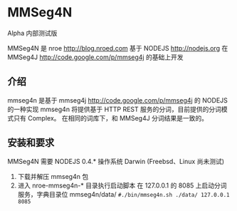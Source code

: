 MMSeg4N
============

Alpha 内部测试版

MMSeg4N 是 nroe <http://blog.nroed.com> 基于 NODEJS <http://nodejs.org> 在 MMSeg4J <http://code.google.com/p/mmseg4j> 的基础上开发


介绍
------------

mmseg4n 是基于 mmseg4j <http://code.google.com/p/mmseg4j> 的 NODEJS 的一种实现
mmseg4n 将提供基于 HTTP REST 服务的分词，目前提供的分词模式只有 Complex。
在相同的词库下，和 MMSeg4J 分词结果是一致的。

安装和要求
----------------------------
MMSeg4N 需要 NODEJS 0.4.*
操作系统 Darwin (Freebsd、Linux 尚未测试)

1. 下载并解压 mmseg4n 包
2. 进入 nroe-mmseg4n-* 目录执行启动脚本
    在 127.0.0.1 的 8085 上启动分词服务，字典目录位 mmseg4n/data/
    `#./bin/mmseg4n.sh ./data/ 127.0.0.1 8085`